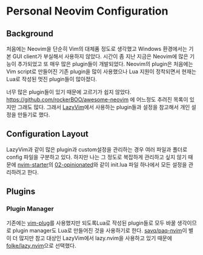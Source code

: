 # Personal Neovim Configuration

## Background
처음에는 Neovim을 단순히 Vim의 대체품 정도로 생각했고 Windows 환경에서는 기본 GUI client가 부실해서 사용하지 않았다.
시간이 좀 지난 지금은 Neovim에 많은 기능이 추가되었고 또 매우 많은 plugin들이 개발되었다.
Neovim의 plugin은 처음에는 Vim script로 만들어진 기존 plugin을 많이 사용했으나 Lua 지원이 정착되면서 현재는 Lua로 작성된 멋진 plugin들이 많아졌다.

너무 많은 plugin들이 있기 때문에 고르기가 쉽지 않았다.
https://github.com/rockerBOO/awesome-neovim 에 어느정도 추려진 목록이 있지만 그래도 많다.
그래서 [LazyVim](https://github.com/LazyVim/LazyVim)에서 사용하는 plugin들과 설정을 참고해서 개인 설정을 만들기로 했다.

## Configuration Layout
LazyVim과 같이 많은 plugin과 custom설정을 관리하는 경우 여러 파일과 폴더로 config 파일을 구분하고 있다.
하지만 나는 그 정도로 복잡하게 관리하고 싶지 않기 때문에 [nvim-starter](https://github.com/VonHeikemen/nvim-starter)의 [02-opinionated](https://github.com/VonHeikemen/nvim-starter/tree/02-opinionated)와 같이 init.lua 파일 하나에서 모든 설정을 관리하려고 한다.

## Plugins
### Plugin Manager
기존에는 [vim-plug](https://github.com/junegunn/vim-plug)를 사용했지만 되도록Lua로 작성된 plugin들로
모두 바꿀 생각이므로 plugin manager도 Lua로 만들어진 것을 사용하기로 한다.
[savq/paq-nvim](https://github.com/savq/paq-nvim)이 별이 더 많지만 참고 대상인 LazyVim에서 lazy.nvim을 사용하고 있기 때문에 [folke/lazy.nvim](https://github.com/folke/lazy.nvim)으로 선택했다.
